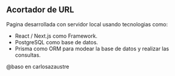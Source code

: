 ## Acortador de URL

Pagina desarrollada con servidor local usando tecnologias como:

* React / Next.js como Framework.
* PostgreSQL como base de datos.
* Prisma  como ORM para modear la base de datos y realizar las consultas.

@baso en carlosazaustre